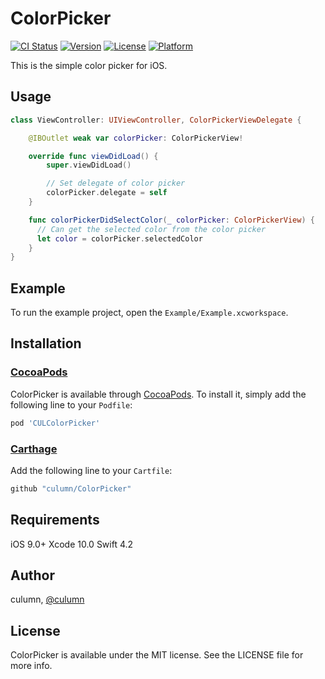 # ColorPicker

[![CI Status](https://img.shields.io/travis/culumn/ColorPicker.svg?style=flat)](https://travis-ci.org/culumn/ColorPicker) [![Version](https://img.shields.io/cocoapods/v/CULColorPicker.svg?style=flat)](https://cocoapods.org/pods/CULColorPicker) [![License](https://img.shields.io/cocoapods/l/ColorPicker.svg?style=flat)](https://cocoapods.org/pods/ColorPicker) [![Platform](https://img.shields.io/cocoapods/p/ColorPicker.svg?style=flat)](https://cocoapods.org/pods/ColorPicker)

This is the simple color picker for iOS.


## Usage
```swift
class ViewController: UIViewController, ColorPickerViewDelegate {

    @IBOutlet weak var colorPicker: ColorPickerView!

    override func viewDidLoad() {
        super.viewDidLoad()

        // Set delegate of color picker
        colorPicker.delegate = self
    }

    func colorPickerDidSelectColor(_ colorPicker: ColorPickerView) {
      // Can get the selected color from the color picker
      let color = colorPicker.selectedColor
    }
}
```

## Example
To run the example project, open the `Example/Example.xcworkspace`.

## Installation
### [CocoaPods](https://cocoapods.org)
ColorPicker is available through [CocoaPods](https://cocoapods.org). To install it, simply add the following line to your `Podfile`:

```ruby
pod 'CULColorPicker'
```

### [Carthage](https://github.com/Carthage/Carthage)
Add the following line to your `Cartfile`:
```bash
github "culumn/ColorPicker"
```

## Requirements
iOS 9.0+
Xcode 10.0
Swift 4.2

## Author

culumn, [@culumn](https://github.com/culumn)

## License

ColorPicker is available under the MIT license. See the LICENSE file for more info.
